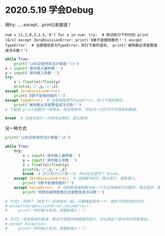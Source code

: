 # 2020.5.19 学会Debug



用try: .....except....print()来报错！

`num = [1,2,0,3,1.5,'6']
for x in num:
    try:  # 尝试执行下列代码
        print (6/x)
    except ZeroDivisionError:
        print('0是不能做除数的！')
    except TypeError:  # 当报错信息为TypeError，执行下面的语句。
        print('被除数必须是整值或浮点数！')`





```python
while True:
    print('\n欢迎使用除法计算器！\n')
x = input('请你输入被除数：')
y = input('请你输入除数：')
try:
    z = float(x)/float(y)
    print(x,'/',y,'=',z)
except ZeroDivisionError:
    print('0是不能做除数的！')
except TypeError:  # 当报错信息为TypeError，执行下面的语句。
    print('被除数必须是整值或浮点数！')
# 下面是 print函数的一种用法，用逗号隔开，可在同一行打印不同类型的数据。

break  # 当成功运行一次除法运算后，退出程序。
```
另一种方式


    
```python
print('\n欢迎使用除法计算器！\n')

while True:
    try:
        x = input('请你输入被除数：')
        y = input('请你输入除数：')
        z = float(x)/float(y)
        print(x,'/',y,'=',z)
        break  # 默认每次只计算一次，所以在这里写了 break。
    except ZeroDivisionError:  # 当除数为0时，跳出提示，重新输入。
        print('0是不能做除数的！')
    except ValueError:  # 当除数或被除数中有一个无法转换成浮点数时，跳出提示，重新输入。
        print('除数和被除数都应该是整值或浮点数！')
        
# 方式2：将两个（或多个）异常放在一起，只要触发其中一个，就执行所包含的代码。
# except(ZeroDivisionError,ValueError):
#     print('你的输入有误，请重新输入！')

# 方式3：常规错误的基类，假设不想提供很精细的提示，可以用这个语句响应常规错误。
# except Exception:
#     print('你的输入有误，请重新输入！')
```

